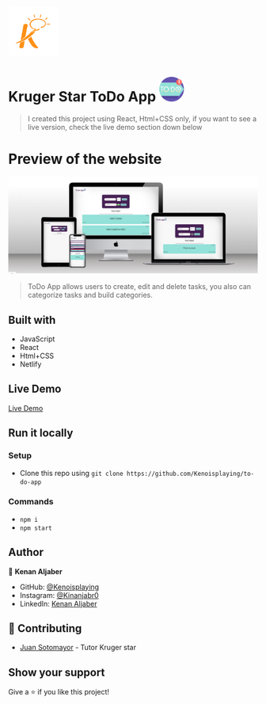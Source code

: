 <img src="./src/assets/krugerLogo.png" height="100px">

# Kruger Star ToDo App <img src="./src/assets/toDo.png" width="50px">

>I created this project using React, Html+CSS only, if you want to see a live version, check the live demo section down below

# Preview of the website

<img src="./src/assets/todoScreenShot.png"/>

>ToDo App allows users to create, edit and delete tasks, you also can categorize tasks and build categories.

## Built with

- JavaScript
- React
- Html+CSS 
- Netlify

## Live Demo

<a href="https://to-do-app-kj.netlify.app/">Live Demo</a>


## Run it locally

 ### Setup

 - Clone this repo using `git clone https://github.com/Kenoisplaying/to-do-app`

 ### Commands

 - `npm i`
 - `npm start`

## Author

👤 **Kenan Aljaber**

- GitHub: [@Kenoisplaying](https://github.com/Kenoisplaying)
- Instagram: [@Kinanjabr0](https://www.instagram.com/kinanjabr0/)
- LinkedIn: [Kenan Aljaber](https://www.linkedin.com/in/kenan-aljaber-a232aa187/)

## 🤝 Contributing

- [Juan Sotomayor](https://github.com/Juanse7793) - Tutor Kruger star

 ## Show your support

Give a ⭐ if you like this project!




 

